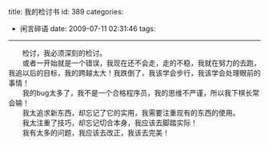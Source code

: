 title: 我的检讨书
id: 389
categories:
  - 闲言碎语
date: 2009-07-11 02:31:46
tags:
---

　　检讨，我必须深刻的检讨。
</br>　　或者一开始就是一个错误，我现在还不会走，走的不稳，我就在努力的去跑，我追以后的目标，我的跨越太大！我跌倒了，我该学会步行，我该学会处理眼前的事情！
</br>　　我的bug太多了，我不是一个合格程序员，我的思维不严谨，所以我下棋长常会输！
</br>　　我太追求新东西，却忘记了它的实用，我需要注重现有的东西的使用。
</br>　　我太注重了技巧，却忘记切合本身，我应该去脚踏实际！
</br>　　我有太多的问题，我应该去改正，我该去完美！